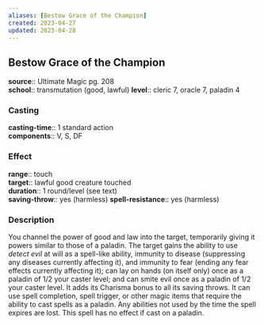 ```yaml
---
aliases: [Bestow Grace of the Champion]
created: 2023-04-27
updated: 2023-04-28
---
```


## Bestow Grace of the Champion

**source**:: Ultimate Magic pg. 208  
**school**:: transmutation (good, lawful)
**level**:: cleric 7, oracle 7, paladin 4

### Casting

**casting-time**:: 1 standard action  
**components**:: V, S, DF

### Effect

**range**:: touch  
**target**:: lawful good creature touched  
**duration**:: 1 round/level (see text)  
**saving-throw**:: yes (harmless)
**spell-resistance**:: yes (harmless)

### Description

You channel the power of good and law into the target, temporarily giving it powers similar to those of a paladin. The target gains the ability to use *detect evil* at will as a spell-like ability, immunity to disease (suppressing any diseases currently affecting it), and immunity to fear (ending any fear effects currently affecting it); can lay on hands (on itself only) once as a paladin of 1/2 your caster level; and can smite evil once as a paladin of 1/2 your caster level. It adds its Charisma bonus to all its saving throws. It can use spell completion, spell trigger, or other magic items that require the ability to cast spells as a paladin. Any abilities not used by the time the spell expires are lost. This spell has no effect if cast on a paladin.
